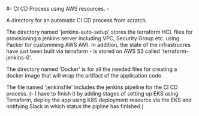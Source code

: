 #- CI CD Process using AWS resources. -

A directory for an automatic CI CD process from scratch.

The directory named 'jenkins-auto-setup' stores the terraform HCL files for provisioning a jenkins server including VPC, Security Group etc. using Packer for customming AWS AMI.
In addition, the state of the infrastrucres have just been built via terraform - is stored on AWS S3 called 'terraform-jenkins-0'.

The directory named 'Docker' is for all the needed files for creating a docker image that will wrap the artifact of the application code.

The file named 'jenkinsfile' includes the jenkins pipeline for the CI CD process. 
(- I have to finish it by adding stages of setting up EKS using Terraform, deploy the app using K8S deployment resource via the EKS and notifying Slack in which status the pipline has finished.)
